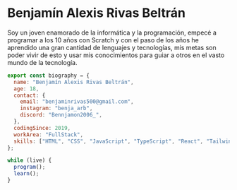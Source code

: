 
# Benjamín Alexis Rivas Beltrán
Soy un joven enamorado de la informática y la programación, empecé a programar a los 10 años con Scratch y con el paso de los años he aprendido una gran cantidad de lenguajes y tecnologías, mis metas son poder vivir de esto y usar mis conocimientos para guiar a otros en el vasto mundo de la tecnología.

```js
export const biography = {
  name: "Benjamín Alexis Rivas Beltrán",
  age: 18,
  contact: {
    email: "benjaminrivas500@gmail.com",
    instagram: "benja_arb",
    discord: "Bennjamon2006_",
  },
  codingSince: 2019,
  workArea: "FullStack",
  skills: ["HTML", "CSS", "JavaScript", "TypeScript", "React", "TailwindCSS", "Node", "Express"],
};

while (live) {
  program();
  learn();
}
```
